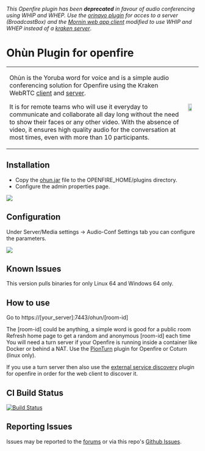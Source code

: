 <i>This Openfire plugin has been <b>deprecated</b> in favour of audio conferencing using WHIP and WHEP. Use the <a href=https://github.com/igniterealtime/openfire-orinayo-plugin>orinayo plugin</a> for acces to a server (BroadcastBox) and the <a href=https://github.com/deleolajide/mornin.fm>Mornin web app client</a> modified to use WHIP and WHEP instead of a <a href=https://github.com/MixinNetwork>kraken server</a></i>.

# Ohùn Plugin for openfire

<table><tr>
<td>
<p>Ohùn is the Yoruba word for voice and is a simple audio conferencing solution for Openfire using the Kraken WebRTC <a href=https://github.com/MixinNetwork/kraken>client</a> and <a href=https://github.com/MixinNetwork/kraken.fm>server</a>.</p>

<p>It is for remote teams who will use it everyday to communicate and collaborate all day long without the need to show their faces or any other video. With the absence of video, it ensures high quality audio for the conversation at most times, even with more than 10 participants.</p>
</td>
<td><img width="70%" src="https://github.com/igniterealtime/openfire-ohun-plugin/raw/master/ohun.png" /></td>
</tr></table>

## Installation

- Copy the [ohun.jar](https://github.com/igniterealtime/openfire-ohun-plugin/releases/download/v0.0.1/ohun.jar) file to the OPENFIRE_HOME/plugins directory.
- Configure the admin properties page.

<img src=https://user-images.githubusercontent.com/110731/93486376-0787aa80-f8fc-11ea-8c73-e1fb622fe157.png />


## Configuration

Under Server/Media settings -> Audio-Conf Settings tab you can configure the parameters.

<img src=https://user-images.githubusercontent.com/110731/93486413-12dad600-f8fc-11ea-9933-b3fa3043aaf8.png />

## Known Issues

This version pulls binaries for only Linux 64 and Windows 64 only.

## How to use

Go to https://[your_server]:7443/ohun/[room-id]

The [room-id] could be anything, a simple word is good for a public room
Refresh home page to get a random and anonymous [room-id] each time
You will need a turn server if your Openfire is running inside a container like Docker or behind a NAT. Use the [PionTurn](https://github.com/igniterealtime/openfire-pionturn-plugin/releases) plugin for Openfire or Coturn (linux only). 

If you use a turn server then also use the [external service discovery](https://github.com/igniterealtime/openfire-externalservicediscovery-plugin) plugin for openfire in order for the web client to discover it.

## CI Build Status

[![Build Status](https://github.com/igniterealtime/openfire-ohun-plugin/workflows/Java%20CI/badge.svg)](https://github.com/igniterealtime/openfire-ohun-plugin/actions)

## Reporting Issues

Issues may be reported to the [forums](https://discourse.igniterealtime.org) or via this repo's [Github Issues](https://github.com/igniterealtime/openfire-ohun-plugin).

